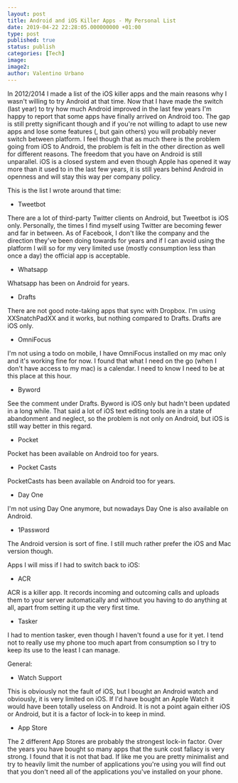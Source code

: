 ```yaml
---
layout: post
title: Android and iOS Killer Apps - My Personal List
date: 2019-04-22 22:28:05.000000000 +01:00
type: post
published: true
status: publish
categories: [Tech]
image:
image2:
author: Valentino Urbano
---
```


In 2012/2014 I made a list of the iOS killer apps and the main reasons why I wasn't willing to try Android at that time. Now that I have made the switch (last year) to try how much Android improved in the last few years I'm happy to report that some apps have finally arrived on Android too. The gap is still pretty significant though and if you're not willing to adapt to use new apps and lose some features (, but gain others) you will probably never switch between platform. I feel though that as much there is the problem going from iOS to Android, the problem is felt in the other direction as well for different reasons. The freedom that you have on Android is still unparallel. iOS is a closed system and even though Apple has opened it way more than it used to in the last few years, it is still years behind Android in openness and will stay this way per company policy.


This is the list I wrote around that time:

- Tweetbot

There are a lot of third-party Twitter clients on Android, but Tweetbot is iOS only. Personally, the times I find myself using Twitter are becoming fewer and far in between. As of Facebook, I don't like the company and the direction they've been doing towards for years and if I can avoid using the platform I will so for my very limited use (mostly consumption less than once a day) the official app is acceptable.

- Whatsapp

Whatsapp has been on Android for years.

- Drafts

There are not good note-taking apps that sync with Dropbox. I'm using XXSnatchPadXX and it works, but nothing compared to Drafts. Drafts are iOS only.

- OmniFocus

I'm not using a todo on mobile, I have OmniFocus installed on my mac only and it's working fine for now. I found that what I need on the go (when I don't have access to my mac) is a calendar. I need to know I need to be at this place at this hour.

- Byword

See the comment under Drafts. Byword is iOS only but hadn't been updated in a long while. That said a lot of iOS text editing tools are in a state of abandonment and neglect, so the problem is not only on Android, but iOS is still way better in this regard.

- Pocket

Pocket has been available on Android too for years.

- Pocket Casts

PocketCasts has been available on Android too for years.

- Day One

I'm not using Day One anymore, but nowadays Day One is also available on Android.

- 1Password

The Android version is sort of fine. I still much rather prefer the iOS and Mac version though.



Apps I will miss if I had to switch back to iOS:

- ACR

ACR is a killer app. It records incoming and outcoming calls and uploads them to your server automatically and without you having to do anything at all, apart from setting it up the very first time.

- Tasker

I had to mention tasker, even though I haven't found a use for it yet. I tend not to really use my phone too much apart from consumption so I try to keep its use to the least I can manage.



General:

- Watch Support

This is obviously not the fault of iOS, but I bought an Android watch and obviously, it is very limited on iOS. If I'd have bought an Apple Watch it would have been totally useless on Android. It is not a point again either iOS or Android, but it is a factor of lock-in to keep in mind.

- App Store

The 2 different App Stores are probably the strongest lock-in factor. Over the years you have bought so many apps that the sunk cost fallacy is very strong. I found that it is not that bad. If like me you are pretty minimalist and try to heavily limit the number of applications you're using you will find out that you don't need all of the applications you've installed on your phone.
